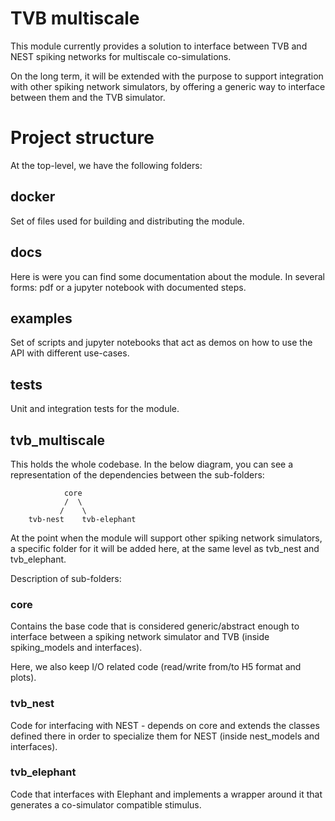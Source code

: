 # TVB multiscale
This module currently provides a solution to interface between TVB and NEST spiking networks for multiscale co-simulations.

On the long term, it will be extended with the purpose to support integration with other spiking network simulators, by offering a generic way to interface between them and the TVB simulator.
 

# Project structure
At the top-level, we have the following folders:
## docker
Set of files used for building and distributing the module.

## docs
Here is were you can find some documentation about the module. In several forms: pdf or a jupyter notebook with documented steps. 

## examples
Set of scripts and jupyter notebooks that act as demos on how to use the API with different use-cases.

## tests
Unit and integration tests for the module.

## tvb_multiscale
This holds the whole codebase. In the below diagram, you can see a representation of the dependencies between the sub-folders:

                core
                /  \
               /    \
        tvb-nest    tvb-elephant

At the point when the module will support other spiking network simulators, a specific folder for it will be added here, at the same level as tvb_nest and tvb_elephant.

Description of sub-folders:

### core
Contains the base code that is considered generic/abstract enough to interface between a spiking network simulator and TVB (inside spiking_models and interfaces).

Here, we also keep I/O related code (read/write from/to H5 format and plots).

### tvb_nest
Code for interfacing with NEST - depends on core and extends the classes defined there in order to specialize them for NEST (inside nest_models and interfaces).

### tvb_elephant
Code that interfaces with Elephant and implements a wrapper around it that generates a co-simulator compatible stimulus.
